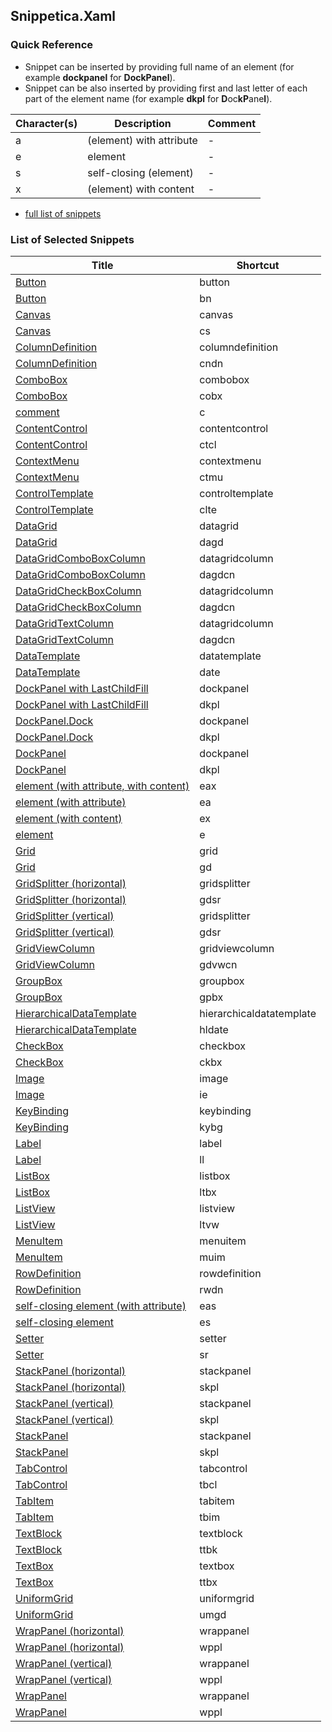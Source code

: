 ﻿## Snippetica.Xaml

### Quick Reference

* Snippet can be inserted by providing full name of an element (for example **dockpanel** for **DockPanel**).
* Snippet can be also inserted by providing first and last letter of each part of the element name (for example **dkpl** for **D**oc**kP**ane**l**).

Character\(s\) | Description | Comment
------------ | ----------- | -------
a|\(element\) with attribute|\-
e|element|\-
s|self\-closing \(element\)|\-
x|\(element\) with content|\-

* [full list of snippets](http://pihrt.net/Snippetica/Snippets?Language=Xaml)

### List of Selected Snippets

Title | Shortcut
----- | --------
[Button](Button.snippet)|button
[Button](Button_.snippet)|bn
[Canvas](Canvas.snippet)|canvas
[Canvas](Canvas_.snippet)|cs
[ColumnDefinition](ColumnDefinition.snippet)|columndefinition
[ColumnDefinition](ColumnDefinition_.snippet)|cndn
[ComboBox](ComboBox.snippet)|combobox
[ComboBox](ComboBox_.snippet)|cobx
[comment](Comment.snippet)|c
[ContentControl](ContentControl.snippet)|contentcontrol
[ContentControl](ContentControl_.snippet)|ctcl
[ContextMenu](ContextMenu.snippet)|contextmenu
[ContextMenu](ContextMenu_.snippet)|ctmu
[ControlTemplate](ControlTemplate.snippet)|controltemplate
[ControlTemplate](ControlTemplate_.snippet)|clte
[DataGrid](DataGrid.snippet)|datagrid
[DataGrid](DataGrid_.snippet)|dagd
[DataGridComboBoxColumn](DataGridComboBoxColumn.snippet)|datagridcolumn
[DataGridComboBoxColumn](DataGridComboBoxColumn_.snippet)|dagdcn
[DataGridCheckBoxColumn](DataGridCheckBoxColumn.snippet)|datagridcolumn
[DataGridCheckBoxColumn](DataGridCheckBoxColumn_.snippet)|dagdcn
[DataGridTextColumn](DataGridTextColumn.snippet)|datagridcolumn
[DataGridTextColumn](DataGridTextColumn_.snippet)|dagdcn
[DataTemplate](DataTemplate.snippet)|datatemplate
[DataTemplate](DataTemplate_.snippet)|date
[DockPanel with LastChildFill](DockPanelLastChildFill.snippet)|dockpanel
[DockPanel with LastChildFill](DockPanelLastChildFill_.snippet)|dkpl
[DockPanel\.Dock](DockPanelDock.snippet)|dockpanel
[DockPanel\.Dock](DockPanelDock_.snippet)|dkpl
[DockPanel](DockPanel.snippet)|dockpanel
[DockPanel](DockPanel_.snippet)|dkpl
[element \(with attribute, with content\)](ElementWithAttributeWithContent.snippet)|eax
[element \(with attribute\)](ElementWithAttribute.snippet)|ea
[element \(with content\)](ElementWithContent.snippet)|ex
[element](Element.snippet)|e
[Grid](Grid.snippet)|grid
[Grid](Grid_.snippet)|gd
[GridSplitter \(horizontal\)](GridSplitterHorizontal.snippet)|gridsplitter
[GridSplitter \(horizontal\)](GridSplitterHorizontal_.snippet)|gdsr
[GridSplitter \(vertical\)](GridSplitterVertical.snippet)|gridsplitter
[GridSplitter \(vertical\)](GridSplitterVertical_.snippet)|gdsr
[GridViewColumn](GridViewColumn.snippet)|gridviewcolumn
[GridViewColumn](GridViewColumn_.snippet)|gdvwcn
[GroupBox](GroupBox.snippet)|groupbox
[GroupBox](GroupBox_.snippet)|gpbx
[HierarchicalDataTemplate](HierarchicalDataTemplate.snippet)|hierarchicaldatatemplate
[HierarchicalDataTemplate](HierarchicalDataTemplate_.snippet)|hldate
[CheckBox](CheckBox.snippet)|checkbox
[CheckBox](CheckBox_.snippet)|ckbx
[Image](Image.snippet)|image
[Image](Image_.snippet)|ie
[KeyBinding](KeyBinding.snippet)|keybinding
[KeyBinding](KeyBinding_.snippet)|kybg
[Label](Label.snippet)|label
[Label](Label_.snippet)|ll
[ListBox](ListBox.snippet)|listbox
[ListBox](ListBox_.snippet)|ltbx
[ListView](ListView.snippet)|listview
[ListView](ListView_.snippet)|ltvw
[MenuItem](MenuItem.snippet)|menuitem
[MenuItem](MenuItem_.snippet)|muim
[RowDefinition](RowDefinition.snippet)|rowdefinition
[RowDefinition](RowDefinition_.snippet)|rwdn
[self\-closing element \(with attribute\)](SelfClosingElementWithAttribute.snippet)|eas
[self\-closing element](SelfClosingElement.snippet)|es
[Setter](Setter.snippet)|setter
[Setter](Setter_.snippet)|sr
[StackPanel \(horizontal\)](StackPanelHorizontal.snippet)|stackpanel
[StackPanel \(horizontal\)](StackPanelHorizontal_.snippet)|skpl
[StackPanel \(vertical\)](StackPanelVertical.snippet)|stackpanel
[StackPanel \(vertical\)](StackPanelVertical_.snippet)|skpl
[StackPanel](StackPanel.snippet)|stackpanel
[StackPanel](StackPanel_.snippet)|skpl
[TabControl](TabControl.snippet)|tabcontrol
[TabControl](TabControl_.snippet)|tbcl
[TabItem](TabItem.snippet)|tabitem
[TabItem](TabItem_.snippet)|tbim
[TextBlock](TextBlock.snippet)|textblock
[TextBlock](TextBlock_.snippet)|ttbk
[TextBox](TextBox.snippet)|textbox
[TextBox](TextBox_.snippet)|ttbx
[UniformGrid](UniformGrid.snippet)|uniformgrid
[UniformGrid](UniformGrid_.snippet)|umgd
[WrapPanel \(horizontal\)](WrapPanelHorizontal.snippet)|wrappanel
[WrapPanel \(horizontal\)](WrapPanelHorizontal_.snippet)|wppl
[WrapPanel \(vertical\)](WrapPanelVertical.snippet)|wrappanel
[WrapPanel \(vertical\)](WrapPanelVertical_.snippet)|wppl
[WrapPanel](WrapPanel.snippet)|wrappanel
[WrapPanel](WrapPanel_.snippet)|wppl
